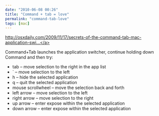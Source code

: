 ```yaml
---
date: "2010-06-08 00:26"
title: "Command + tab = love"
permalink: "command-tab-love"
tags: [mac]
---
```


<a href="http://osxdaily.com/2009/11/17/secrets-of-the-command-tab-mac-application-switcher/">http://osxdaily.com/2009/11/17/secrets-of-the-command-tab-mac-application-swi...</a>

Command+Tab launches the application switcher, continue holding down Command and then try:
<ul>
	<li>tab – move selection to the right in the app list</li>
	<li>` – move selection to the left</li>
	<li>h – hide the selected application</li>
	<li>q – quit the selected application</li>
	<li>mouse scrollwheel – move the selection back and forth</li>
	<li>left arrow – move selection to the left</li>
	<li>right arrow – move selection to the right</li>
	<li>up arrow – enter expose within the selected application</li>
	<li>down arrow – enter expose within the selected application</li>
</ul>
